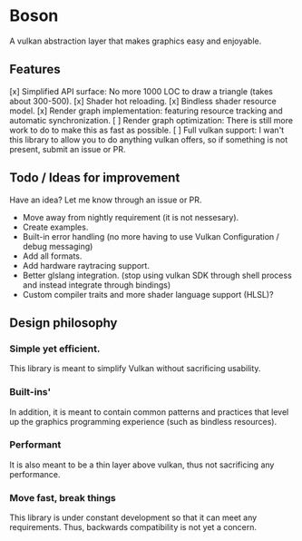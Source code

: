 # Boson 
A vulkan abstraction layer that makes graphics easy and enjoyable.

## Features 
[x] Simplified API surface: No more 1000 LOC to draw a triangle (takes about 300-500).
[x] Shader hot reloading.
[x] Bindless shader resource model.
[x] Render graph implementation: featuring resource tracking and automatic synchronization.
[ ] Render graph optimization: There is still more work to do to make this as fast as possible.
[ ] Full vulkan support: I wan't this library to allow you to do anything vulkan offers, so if something is not present, submit an issue or PR.

## Todo / Ideas for improvement
Have an idea? Let me know through an issue or PR.
- Move away from nightly requirement (it is not nessesary).
- Create examples.
- Built-in error handling (no more having to use Vulkan Configuration / debug messaging)
- Add all formats.
- Add hardware raytracing support.
- Better glslang integration. (stop using vulkan SDK through shell process and instead integrate through bindings)
- Custom compiler traits and more shader language support (HLSL)?

## Design philosophy
### Simple yet efficient.
This library is meant to simplify Vulkan without sacrificing usability. 

### Built-ins'
In addition, it is meant to contain common patterns and practices that level up the graphics programming experience (such as bindless resources).

### Performant
It is also meant to be a thin layer above vulkan, thus not sacrificing any performance.

### Move fast, break things
This library is under constant development so that it can meet any requirements. Thus, backwards compatibility is not yet a concern.